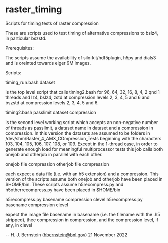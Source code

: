 # raster_timing
Scripts for timing tests of raster compression

These are scripts used to test timing of alternative compressions
to bslz4, in particular bszstd.

Prerequisites:

The scripts assume the availability of silx-kit/hdf5plugin,
h5py and dials3 and is oreinted towards eiger 9M images.

Scripts:

timing_run.bash dataset

is the top level script that calls timing2.bash for 96,
64, 32, 16, 8, 4, 2 qnd 1 threads and lz4, bslz4, zstd at compression
levels 2, 3, 4, 5 and 6 and bszstd at compression levels 2, 3, 4, 5 and 6.

timing2.bash passlimit dataset compression

is the second level working script which accepts an non-negative number of
threads as passlimit, a dataset name in dataset and a compression in
compression.  In this version the datasets are assumed to be folders in
/dev/shm/Raster_4_AMX_COmpression_Tests beginning with the 
characters 103, 104, 105, 106, 107, 108, or 109.  Except in the 1-thread
case, in order to generate enough load for meaningful multiprocessor tests
this job calls both onejob and otherjob in parallel with each other.

onejob file compression
otherjob file compression

each expect a data file (i.e. with an h5 extension) and a compression.
This version of the scripts assume both onejob and otherjob have been
placed in $HOME/bin.  These scripts assume h5recompress.py and
h5otherrecompress.py have been placed in $HOME/bin

h5recompress.py basename compression clevel
h5recompress.py basename compression clevel
  
expect the image file basename in basename (i.e. the filename with the
.h5 stripped), thee compression in compression, and the compression
level, if any, in clevel

-- H. J. Bernstein (hbernstein@bnl.gov)
   21 November 2022

